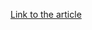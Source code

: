 [Link to the article](https://researchcenter.paloaltonetworks.com/2018/03/unit42-sofacy-uses-dealerschoice-target-european-government-agency/)
